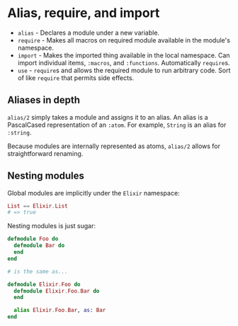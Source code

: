# Alias, require, and import

* `alias` - Declares a module under a new variable.
* `require` - Makes all macros on required module available in the module's namespace.
* `import` - Makes the imported thing available in the local namespace. Can import individual items, `:macros`, and `:functions`. Automatically `require`s.
* `use` - `require`s and allows the required module to run arbitrary code. Sort of like `require` that permits side effects.

## Aliases in depth

`alias/2` simply takes a module and assigns it to an alias. An alias is a PascalCased representation of an `:atom`. For example, `String` is an alias for `:string`.

Because modules are internally represented as atoms, `alias/2` allows for straightforward renaming.

## Nesting modules

Global modules are implicitly under the `Elixir` namespace:

```elixir
List == Elixir.List
# => true
```

Nesting modules is just sugar:

```elixir
defmodule Foo do
  defmodule Bar do
  end
end

# is the same as...

defmodule Elixir.Foo do
  defmodule Elixir.Foo.Bar do
  end

  alias Elixir.Foo.Bar, as: Bar
end
```

